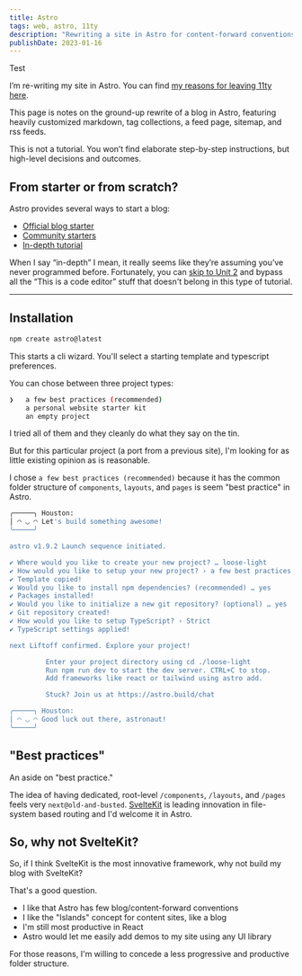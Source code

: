 ```yaml
---
title: Astro
tags: web, astro, 11ty
description: "Rewriting a site in Astro for content-forward conventions, 'islands' concept, React productivity, and easy UI library demos integration."
publishDate: 2023-01-16
---
```


Test

I’m re-writing my site in Astro. You can find [my reasons for leaving 11ty here]().

This page is notes on the ground-up rewrite of a blog in Astro, featuring heavily customized markdown, tag collections, a feed page, sitemap, and rss feeds.

This is not a tutorial. You won’t find elaborate step-by-step instructions, but high-level decisions and outcomes.

## From starter or from scratch?

Astro provides several ways to start a blog:

- [Official blog starter](https://astro.build/themes/details/blog/)
- [Community starters](https://astro.build/themes/blog/)
- [In-depth tutorial](https://docs.astro.build/en/tutorial/0-introduction/)

When I say “in-depth” I mean, it really seems like they’re assuming you’ve never programmed before. Fortunately, you can [skip to Unit 2](https://docs.astro.build/en/tutorial/2-pages/) and bypass all the “This is a code editor” stuff that doesn't belong in this type of tutorial.

---

## Installation

```sh
npm create astro@latest
```

This starts a cli wizard.
You'll select a starting template and typescript preferences.

You can chose between three project types:

```sh
❯   a few best practices (recommended)
    a personal website starter kit
    an empty project
```

I tried all of them and they cleanly do what they say on the tin.

But for this particular project (a port from a previous site), I'm looking for as little existing opinion as is reasonable.

I chose `a few best practices (recommended)` because it has the common folder structure of `components`, `layouts`, and `pages` is seem "best practice" in Astro.

```sh
╭─────╮ Houston:
│ ◠ ◡ ◠ Let's build something awesome!
╰─────╯

astro v1.9.2 Launch sequence initiated.

✔ Where would you like to create your new project? … loose-light
✔ How would you like to setup your new project? › a few best practices (recommended)
✔ Template copied!
✔ Would you like to install npm dependencies? (recommended) … yes
✔ Packages installed!
✔ Would you like to initialize a new git repository? (optional) … yes
✔ Git repository created!
✔ How would you like to setup TypeScript? › Strict
✔ TypeScript settings applied!

next Liftoff confirmed. Explore your project!

         Enter your project directory using cd ./loose-light
         Run npm run dev to start the dev server. CTRL+C to stop.
         Add frameworks like react or tailwind using astro add.

         Stuck? Join us at https://astro.build/chat

╭─────╮ Houston:
│ ◠ ◡ ◠ Good luck out there, astronaut!
╰─────╯
```

## "Best practices"

An aside on "best practice."

The idea of having dedicated, root-level `/components`, `/layouts`, and `/pages` feels very `next@old-and-busted`. [SvelteKit](https://kit.svelte.dev/) is leading innovation in file-system based routing and I'd welcome it in Astro.

## So, why not SvelteKit?

So, if I think SvelteKit is the most innovative framework, why not build my blog with SvelteKit?

That's a good question.

- I like that Astro has few blog/content-forward conventions
- I like the "Islands" concept for content sites, like a blog
- I'm still most productive in React
- Astro would let me easily add demos to my site using any UI library

For those reasons, I'm willing to concede a less progressive and productive folder structure.
